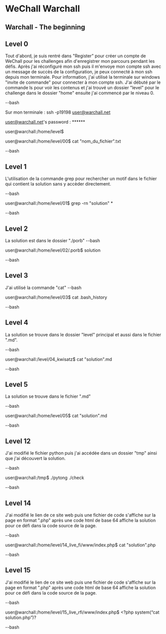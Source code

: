# WeChall Warchall

## Warchall - The beginning

## Level 0
Tout d'abord, je suis rentré dans "Register" pour créer un compte de WeChall pour les challenges afin d'enregistrer mon parcours pendant les défis. Après j'ai réconfiguré mon ssh puis il m'envoye mon compte ssh avec un message de succès de la configuration, je peux connecté à mon ssh depuis mon terminale. Pour information, j'ai utilisé la terminale sur windows "invite de commande" pour connecter à mon compte ssh.
J'ai débuté par le commande ls pour voir les contenus et j'ai trouvé un dossier "level" pour le challenge dans le dossier "home" ensuite j'ai commencé par le niveau 0.

--bash 

Sur mon terminale : ssh -p19198 user@warchall.net

user@warchall.net's password : ******

user@warchall:/home/level$ 

user@warchall:/home/level/00$ cat "nom_du_fichier".txt

--bash

## Level 1
L'utilisation de la commande grep pour rechercher un motif dans le fichier qui contient la solution sans y accèder directement.

--bash

user@warchall:/home/level/01$ grep -rn "solution" *

--bash

## Level 2
La solution est dans le dossier "./porb"
--bash

user@warchall:/home/level/02/.porb$ solution

--bash

## Level 3
J'ai utilisé la commande "cat"
--bash

user@warchall:/home/level/03$ cat .bash_history

--bash

## Level 4
La solution se trouve dans le dossier "level" principal et aussi dans le fichier ".md".

--bash

user@warchall:/level/04_kwisatz$ cat "solution".md 

--bash

## Level 5
La solution se trouve dans le fichier ".md"

--bash

user@warchall:/home/level/05$ cat "solution".md

--bash

## Level 12
J'ai modifié le fichier python puis j'ai accédée dans un dossier "tmp" ainsi que j'ai découvert la solution.

--bash

user@warchall:/tmp$ ./pytong ./check

--bash

## Level 14
J'ai modifié le lien de ce site web puis une fichier de code s'affiche sur la page en format ".php" après une code html de base 64 affiche la solution pour ce défi
dans la code source de la page.

--bash 

user@warchall:/home/level/14_live_fi/www/index.php$ cat "solution".php

--bash

## Level 15
J'ai modifié le lien de ce site web puis une fichier de code s'affiche sur la page en format ".php" après une code html de base 64 affiche la solution pour ce défi
dans la code source de la page.

--bash

user@warchall:/home/level/15_live_rfi/www/index.php$ <?php system(“cat solution.php”)?

--bash
